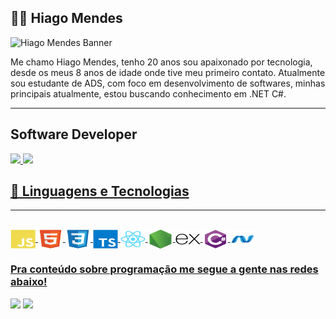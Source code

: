 ## 👨‍💻 Hiago Mendes

![Hiago Mendes Banner](https://capsule-render.vercel.app/api?type=blur&height=301&color=gradient&text=Software%20Developer&textBg=false&section=header&reversal=false&fontColor=00000&fontSize=40&desc=Hiago%20Mendes)

<div>
 <p>Me chamo Hiago Mendes, tenho 20 anos sou apaixonado por tecnologia, desde os meus 8 anos de idade onde tive meu primeiro contato. Atualmente sou estudante de ADS, com foco em desenvolvimento de softwares, minhas principais
   atualmente, estou buscando conhecimento em .NET C#.
  
 </p>
</div>

---

<h2>Software Developer</h2>


 <div>
   <a  href="https://github.com/Hiago7k">
   <img height="180em" src="https://github-readme-stats.vercel.app/api?username=Hiago7k&show_icons=true&theme=tokyonight&include_all_commits=true&count_private=true"  target="_blank"/>
   <img height="180em" src="https://github-readme-stats.vercel.app/api/top-langs/?username=Hiago7k&layout=compact&langs_count=6&theme=tokyonight"  target="_blank"/>
</div>

<h2>🚀 Linguagens e Tecnologias</h2>

---

<div style="display: inline_block"><br>
  <img align="center" alt="Js" height="30" width="40" src="https://raw.githubusercontent.com/devicons/devicon/master/icons/javascript/javascript-plain.svg">
  <img align="center" alt="HTML" height="30" width="40" src="https://raw.githubusercontent.com/devicons/devicon/master/icons/html5/html5-original.svg">
  <img align="center" alt="CSS" height="30" width="40" src="https://raw.githubusercontent.com/devicons/devicon/master/icons/css3/css3-original.svg">
  <img align="center" alt="Ts" height="30" width="40" src="https://raw.githubusercontent.com/devicons/devicon/master/icons/typescript/typescript-original.svg">
  <img align="center" alt="React" height="30" width="40" src="https://raw.githubusercontent.com/devicons/devicon/master/icons/react/react-original.svg">
  <img align="center" alt="NodeJS" height="30" width="40" src="https://raw.githubusercontent.com/devicons/devicon/master/icons/nodejs/nodejs-original.svg">
  <img align="center" alt="Express" height="30" width="40" src="https://raw.githubusercontent.com/devicons/devicon/master/icons/express/express-original.svg">
  <img align="center" alt="Csharp" height="30" width="40" src="https://raw.githubusercontent.com/devicons/devicon/master/icons/csharp/csharp-original.svg">
  <img align="center" alt="DotNet" height="30" width="40" src="https://raw.githubusercontent.com/devicons/devicon/master/icons/dot-net/dot-net-original.svg">



 
<br>
 
### Pra conteúdo sobre programação me segue a gente nas redes abaixo!
 
<div> 
  
  <a href="https://www.instagram.com/hiagoskz/?next=%2F" target="_blank"><img src="https://img.shields.io/badge/-Instagram-%23E4405F?style=for-the-badge&logo=instagram&logoColor=white" target="_blank"></a>
  <a href="https://www.linkedin.com/in/hiago-mendes-045319292/" target="_blank"><img src="https://img.shields.io/badge/-LinkedIn-%230077B5?style=for-the-badge&logo=linkedin&logoColor=white" target="_blank"></a>
</div>
